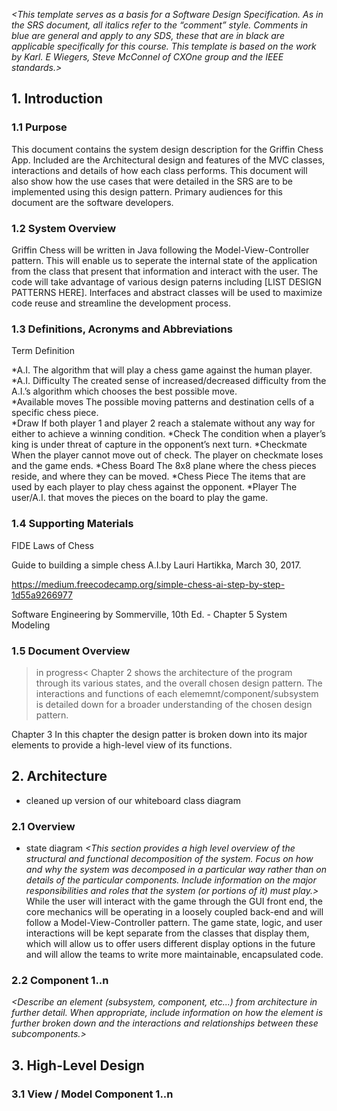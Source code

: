 _<This template serves as a basis for a Software Design Specification.  As in the SRS document, all italics refer to the “comment” style. Comments in blue are general and apply to any SDS, these that are in black are applicable specifically for this course. This template is based on the work by Karl. E Wiegers, Steve McConnel of CXOne group and the IEEE standards.>_

## 1. Introduction

### 1.1 Purpose
This document contains the system design description for the Griffin Chess App. Included are the Architectural design and features of the MVC classes, interactions and details of how each class performs. This document will also show how the use cases that were detailed in the SRS are to be implemented using this design pattern.
Primary audiences for this document are the software developers. 

### 1.2 System Overview
Griffin Chess will be written in Java following the Model-View-Controller pattern. This will enable us to seperate the internal state of the application from the class that present that information and interact with the user. The code will take advantage of various design paterns including [LIST DESIGN PATTERNS HERE]. Interfaces and abstract classes will be used to maximize code reuse and streamline the development process.

### 1.3 Definitions, Acronyms and Abbreviations
_<List any project definitions and acronyms introduced to the project by this design.>_
  
  Term                    Definition
  
  *A.I.                    The algorithm that will play a chess game against the human player. 
  *A.I. Difficulty         The created sense of increased/decreased difficulty from the A.I.’s algorithm which chooses the best possible 
                          move.            
  *Available moves         The possible moving patterns and destination cells of a specific chess piece.  
  *Draw                    If both player 1 and player 2 reach a stalemate without any way for either to achieve a winning condition. 
  *Check                   The condition when a player’s king is under threat of capture in the opponent’s next turn.
  *Checkmate               When the player cannot move out of check. The player on checkmate loses and the game ends.
  *Chess Board             The 8x8 plane where the chess pieces reside, and where they can be moved.
  *Chess Piece             The items that are used by each player to play chess against the opponent.
  *Player                  The user/A.I. that moves the pieces on the board to play the game.


### 1.4 Supporting Materials
_<Note any references or related materials here.>_
  
 FIDE Laws of Chess
 
 Guide to building a simple chess A.I.by Lauri Hartikka, March 30, 2017.
 
 https://medium.freecodecamp.org/simple-chess-ai-step-by-step-1d55a9266977
 
 Software Engineering by Sommerville, 10th Ed. - Chapter 5 System Modeling
  

### 1.5 Document Overview
>in progress<
Chapter 2 shows the architecture of the program through its various states, and the overall chosen design pattern. The interactions and functions of each elememnt/component/subsystem is detailed down for a broader understanding of the chosen design pattern.

Chapter 3 In this chapter the design patter is broken down into its major elements to provide a high-level view of its functions.


## 2. Architecture
* cleaned up version of our whiteboard class diagram

_<The architecture provides the top level design view of a system and provides a basis for more detailed design work. This is the section where you should include your High-Level design Component Diagram.>_

### 2.1 Overview
* state diagram
_<This section provides a high level overview of the structural and functional decomposition of the system. Focus on how and why the system was decomposed in a particular way rather than on details of the particular components. Include information on the major responsibilities and roles that the system (or portions of it) must play.>_    
While the user will interact with the game through the GUI front end, the core mechanics will be operating in a loosely coupled back-end and will follow a Model-View-Controller pattern. The game state, logic, and user interactions will be kept separate from the classes that display them, which will allow us to offer users different display options in the future and will allow the teams to write more maintainable, encapsulated code.

### 2.2 Component 1..n
_<Describe an element (subsystem, component, etc...) from architecture in further detail. When appropriate, include information on how the element is further broken down and the interactions and relationships between these subcomponents.>_

## 3. High-Level Design
_<This section describes in further detail elements discussed in the Architecture. Normally this section would be split into separate documents for different areas of the design.>_
_<High-level designs are most effective if they attempt to model groups of system elements from a number of different views.>_

### 3.1 View / Model Component 1..n
_<Provide a description and diagrams of a system component or set of components that describes a clearly defined view or model of the entire system or a subset of the system.>_

